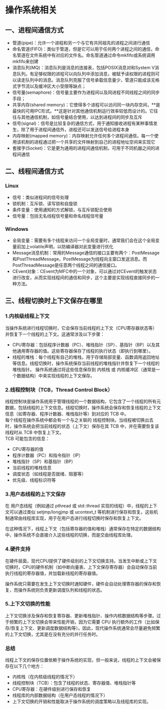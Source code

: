 # 操作系统相关

## 一、进程间通信方式

+ 管道(pipe)：允许一个进程和另一个与它有共同祖先的进程之间进行通信
+ 命名管道(FIFO)：类似于管道，但是它可以用于任何两个进程之间的通信，命名管道在文件系统中有对应的文件名。命名管道通过命令mkfifo或系统调用mkfifo来创建
+ 消息队列(MQ)：消息队列是消息的连接表，包括POSIX消息对和System V消息队列。有足够权限的进程可以向队列中添加消息，被赋予读权限的进程则可以读走队列中的消息。消息队列克服了信号承载信息量少，管道只能成该无格式字节流以及缓冲区大小受限等缺点；
+ 信号量(semaphore)：信号量主要作为进程间以及同进程不同线程之间的同步手段；
+ 共享内存(shared memory)：它使得多个进程可以访问同一块内存空间，**是最快的可用IPC形式。**这是针对其他通信机制运行效率较低而设计的。它往往与其他通信机制，如信号量结合使用，以达到进程间的同步及互斥
+ 信号(signal)：信号是比较复杂的通信方式，用于通知接收进程有某种事情发生，除了用于进程间通信外，进程还可以发送信号给进程本身
+ 内存映射(mapped memory)：内存映射允许任何多个进程间通信，每一个使用该机制的进程通过把一个共享的文件映射到自己的进程地址空间来实现它
+ 套接字(Socket)：它是更为通用的进程间通信机制，可用于不同机器之间的进程间通信

## 二、线程间通信方式

### Linux

+ 信号：类似进程间的信号处理
+ 锁机制：互斥锁、读写锁和自旋锁
+ 条件变量：使用通知的方式解锁，与互斥锁配合使用
+ 信号量：包括无名线程信号量和命名线程信号量  

### Windows

+ 全局变量：需要有多个线程来访问一个全局变量时，通常我们会在这个全局变量前加上volatile声明，以防编译器对此变量进行优化
+ Message消息机制：常用的Message通信的接口主要有两个：PostMessage和PostThreadMessage，PostMessage为线程向主窗口发送消息。而PostThreadMessage是任意两个线程之间的通信接口。
+ CEvent对象：CEvent为MFC中的一个对象，可以通过对CEvent的触发状态进行改变，从而实现线程间的通信和同步，这个主要是实现线程直接同步的一种方法。

## 三、线程切换时上下文保存在哪里

### 1.内核级线程上下文

当操作系统进行线程切换时，它会保存当前线程的上下文（CPU寄存器状态等）并恢复下一个线程的上下文。这通常涉及以下步骤：

+ CPU寄存器：包括程序计数器（PC）、堆栈指针（SP）、基指针（BP）以及其他通用寄存器的值。这些寄存器保存了线程的执行状态（即执行到哪里）。
+ 线程的堆栈：每个线程有自己的堆栈，用于存储局部变量、函数调用返回地址等信息。线程切换时，操作系统保存当前线程的堆栈指针并恢复下一个线程的堆栈指针。
操作系统通过将这些信息保存到 内核栈 或 内核缓冲区（通常是一个数据结构）中来实现线程的上下文保存。

### 2.线程控制块（TCB，Thread Control Block）

线程控制块是操作系统用于管理线程的一个数据结构，它包含了一个线程的所有元数据，包括线程的上下文信息。线程切换时，操作系统会保存和恢复线程的上下文信息（如寄存器、程序计数器、堆栈指针等）到对应的 TCB 中。  
每个线程在操作系统中都会有一个与之关联的 线程控制块。当线程被切换出去时，操作系统会把当前线程的状态（上下文）保存在其 TCB 中，并在需要恢复该线程时从 TCB 中恢复上下文。  
TCB 可能包含的信息：

+ CPU寄存器的值
+ 程序计数器（PC）和指令指针（IP）
+ 堆栈指针（SP）和基指针（BP）
+ 当前线程的堆栈信息
+ 调度状态（如线程是否就绪、阻塞等）
+ 优先级、线程标识符等  

### 3.用户态线程的上下文保存

在 用户态线程（例如通过 pthread 或 std::thread 实现的线程）中，线程的上下文可以通过类似 setjmp/longjmp 或 ucontext_t 等机制进行保存和恢复。这些机制通常由线程库实现，用于在用户态进行线程切换时保存和恢复上下文。

在这种情况下，线程上下文（包括寄存器的值和堆栈）通常保存在特定的数据结构中，操作系统不会直接介入这些线程的切换，而是交由线程库处理。

### 4.硬件支持

在硬件层面，现代CPU提供了硬件级别的上下文切换支持。当发生中断或上下文切换时，CPU的硬件机制（如中断向量表、上下文保存寄存器）会自动保存当前执行线程的寄存器值，并加载新线程的寄存器值。

操作系统只需要在发生上下文切换时通知硬件，硬件会自动处理寄存器的保存和恢复，而操作系统则负责更新调度队列和线程的状态。

### 5.上下文切换的性能

上下文切换涉及保存和恢复寄存器、更新堆栈指针、操作内核数据结构等步骤。过于频繁的上下文切换会带来性能开销，因为它需要 CPU 执行额外的工作（比如保存/恢复上下文、更新调度数据结构等）。因此，现代操作系统通常会尽量避免频繁的上下文切换，尤其是在没有充分的并行任务时。

### 总结

线程上下文的保存位置依赖于操作系统的实现，但一般来说，线程的上下文会被保存在以下几个地方：

+ 内核栈（在内核级线程的情况下）
+ 线程控制块（TCB）：包含了线程的状态、寄存器值、堆栈指针等
+ CPU寄存器：在硬件级别进行保存和恢复
+ 线程库的内部数据结构（在用户态线程的情况下）
+ 上下文切换的开销和性能取决于操作系统的调度策略以及线程库的实现。
